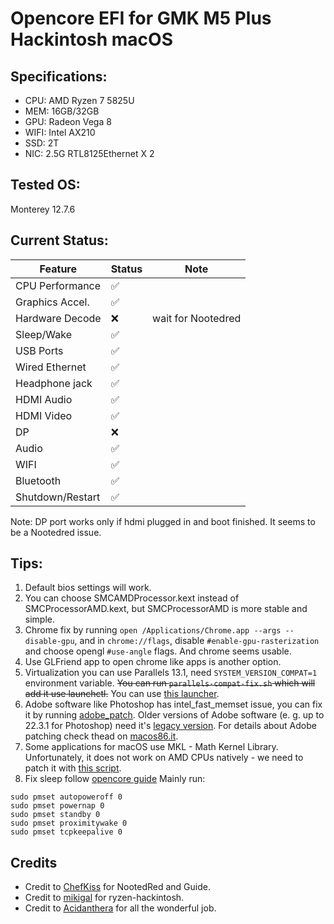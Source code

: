 # Opencore EFI for GMK M5 Plus Hackintosh macOS


## Specifications:
- CPU: AMD Ryzen 7 5825U
- MEM: 16GB/32GB
- GPU: Radeon Vega 8
- WIFI: Intel AX210
- SSD: 2T
- NIC: 2.5G RTL8125Ethernet X 2

## Tested OS:
Monterey 12.7.6

## Current Status:
| **Feature**      | **Status**            | **Note**                  |
|------------------|-----------------------|---------------------------|
| CPU Performance  | ✅                    |
| Graphics Accel.  | ✅                    |
| Hardware Decode  | ❌                    | wait for Nootedred  
| Sleep/Wake       | ✅                    |
| USB Ports        | ✅                    |
| Wired Ethernet   | ✅                    |
| Headphone jack   | ✅                    |
| HDMI Audio       | ✅                    |
| HDMI Video       | ✅                    |
| DP               | ❌                    | 
| Audio            | ✅                    |
| WIFI             | ✅                    |
| Bluetooth        | ✅                    |
| Shutdown/Restart | ✅                    |

Note: DP port works only if hdmi plugged in and boot finished. It seems to be a Nootedred issue.

## Tips:
1. Default bios settings will work.
2. You can choose SMCAMDProcessor.kext instead of SMCProcessorAMD.kext, but SMCProcessorAMD is more stable and simple.
3. Chrome fix by running `open /Applications/Chrome.app --args --disable-gpu`, and in `chrome://flags`, disable `#enable-gpu-rasterization` and choose opengl `#use-angle` flags. And chrome seems usable.
4. Use GLFriend app to open chrome like apps is another option.
5. Virtualization you can use Parallels 13.1, need `SYSTEM_VERSION_COMPAT=1` environment variable. ~~You can run `parallels-compat-fix.sh` which will add it use launchctl.~~ You can use [this launcher](https://github.com/mikigal/ryzen-hackintosh/blob/master/Resources/Parallels%20Desktop%20Launcher.app.zip).
6. Adobe software like Photoshop has intel_fast_memset issue, you can fix it by running [adobe_patch](https://github.com/mikigal/ryzen-hackintosh/blob/master/Resources/adobe_patch.sh). Older versions of Adobe software (e. g. up to 22.3.1 for Photoshop) need it's [legacy version](https://github.com/mikigal/ryzen-hackintosh/blob/master/Resources/adobe_patch_legacy.sh). For details about Adobe patching check thead on [macos86.it](https://www.macos86.it/topic/4822-photoshop-after-effects-cc-2021-premiere-pro-cc-2021-154-amd-hackintosh-fix/).
7. Some applications for macOS use MKL - Math Kernel Library. Unfortunately, it does not work on AMD CPUs natively - we need to patch it with [this script](https://github.com/mikigal/ryzen-hackintosh/blob/master/Resources/ryzen_patch.sh).
8. Fix sleep follow [opencore guide](https://dortania.github.io/OpenCore-Post-Install/universal/sleep.html)
   Mainly run: 
```
sudo pmset autopoweroff 0
sudo pmset powernap 0
sudo pmset standby 0
sudo pmset proximitywake 0
sudo pmset tcpkeepalive 0
```

## Credits
* Credit to [ChefKiss](https://github.com/ChefKissInc/NootedRed) for NootedRed and Guide.
* Credit to [mikigal](https://github.com/mikigal/ryzen-hackintosh) for ryzen-hackintosh.
* Credit to [Acidanthera](https://github.com/acidanthera) for all the wonderful job.

